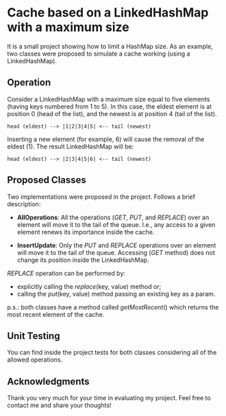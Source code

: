 # Cache based on a LinkedHashMap with a maximum size

It is a small project showing how to limit a HashMap size.
As an example, two classes were proposed to simulate a cache working (using a LinkedHashMap).

## Operation ##

Consider a LinkedHashMap with a maximum size equal to five elements (having keys numbered from 1 to 5).
In this case, the eldest element is at position 0 (head of the list), and the newest is at position 4 (tail of the list).

`head (eldest) --> |1|2|3|4|5| <-- tail (newest)`

Inserting a new element (for example, 6) will cause the removal of the eldest (1). The result LinkedHashMap will be:

`head (eldest) --> |2|3|4|5|6| <-- tail (newest)`

## Proposed Classes ##

Two implementations were proposed in the project. Follows a brief description:

 - **AllOperations**: All the operations (*GET*, *PUT*, and *REPLACE*) over an element
will move it to the tail of the queue. I.e., any access to a given element renews its
importance inside the cache.
 

 - **InsertUpdate**: Only the *PUT* and *REPLACE* operations over an element will
move it to the tail of the queue. Accessing (*GET* method) does not
change its position inside the LinkedHashMap.

*REPLACE* operation can be performed by:
 - explicitly calling the *replace*(key, value) method or;
 - calling the *put*(key, value) method passing an existing key as a param.

p.s.: both classes have a method called *getMostRecent*() which returns the most recent element of the cache.

## Unit Testing ##

You can find inside the project tests for both classes considering all of the allowed operations.

## Acknowledgments ##

Thank you very much for your time in evaluating my project. Feel free to contact me and share your thoughts!

